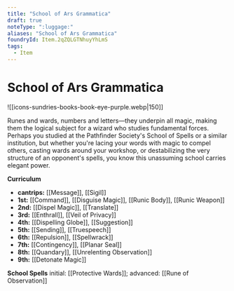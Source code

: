 ```yaml
---
title: "School of Ars Grammatica"
draft: true
noteType: ":luggage:"
aliases: "School of Ars Grammatica"
foundryId: Item.2qZQLGTNhuyYhLmS
tags:
  - Item
---
```


# School of Ars Grammatica
![[icons-sundries-books-book-eye-purple.webp|150]]

Runes and wards, numbers and letters—they underpin all magic, making them the logical subject for a wizard who studies fundamental forces. Perhaps you studied at the Pathfinder Society's School of Spells or a similar institution, but whether you're lacing your words with magic to compel others, casting wards around your workshop, or destabilizing the very structure of an opponent's spells, you know this unassuming school carries elegant power.

**Curriculum**

*   **cantrips:** [[Message]], [[Sigil]]
*   **1st:** [[Command]], [[Disguise Magic]], [[Runic Body]], [[Runic Weapon]]
*   **2nd:** [[Dispel Magic]], [[Translate]]
*   **3rd:** [[Enthrall]], [[Veil of Privacy]]
*   **4th:** [[Dispelling Globe]], [[Suggestion]]
*   **5th:** [[Sending]], [[Truespeech]]
*   **6th:** [[Repulsion]], [[Spellwrack]]
*   **7th:** [[Contingency]], [[Planar Seal]]
*   **8th:** [[Quandary]], [[Unrelenting Observation]]
*   **9th:** [[Detonate Magic]]

**School Spells** initial: [[Protective Wards]]; advanced: [[Rune of Observation]]
